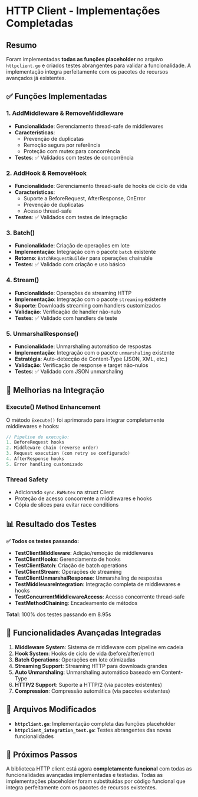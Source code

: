 # HTTP Client - Implementações Completadas

## Resumo

Foram implementadas **todas as funções placeholder** no arquivo `httpclient.go` e criados testes abrangentes para validar a funcionalidade. A implementação integra perfeitamente com os pacotes de recursos avançados já existentes.

## ✅ Funções Implementadas

### 1. **AddMiddleware** & **RemoveMiddleware**
- **Funcionalidade**: Gerenciamento thread-safe de middlewares
- **Características**: 
  - Prevenção de duplicatas
  - Remoção segura por referência
  - Proteção com mutex para concorrência
- **Testes**: ✅ Validados com testes de concorrência

### 2. **AddHook** & **RemoveHook**  
- **Funcionalidade**: Gerenciamento thread-safe de hooks de ciclo de vida
- **Características**:
  - Suporte a BeforeRequest, AfterResponse, OnError
  - Prevenção de duplicatas
  - Acesso thread-safe
- **Testes**: ✅ Validados com testes de integração

### 3. **Batch()**
- **Funcionalidade**: Criação de operações em lote
- **Implementação**: Integração com o pacote `batch` existente
- **Retorno**: `BatchRequestBuilder` para operações chainable
- **Testes**: ✅ Validado com criação e uso básico

### 4. **Stream()**
- **Funcionalidade**: Operações de streaming HTTP
- **Implementação**: Integração com o pacote `streaming` existente  
- **Suporte**: Downloads streaming com handlers customizados
- **Validação**: Verificação de handler não-nulo
- **Testes**: ✅ Validado com handlers de teste

### 5. **UnmarshalResponse()**
- **Funcionalidade**: Unmarshaling automático de respostas
- **Implementação**: Integração com o pacote `unmarshaling` existente
- **Estratégia**: Auto-detecção de Content-Type (JSON, XML, etc.)
- **Validação**: Verificação de response e target não-nulos
- **Testes**: ✅ Validado com JSON unmarshaling

## 🔧 Melhorias na Integração

### **Execute() Method Enhancement**
O método `Execute()` foi aprimorado para integrar completamente middlewares e hooks:

```go
// Pipeline de execução:
1. BeforeRequest hooks
2. Middleware chain (reverse order)
3. Request execution (com retry se configurado)
4. AfterResponse hooks
5. Error handling customizado
```

### **Thread Safety**
- Adicionado `sync.RWMutex` na struct Client
- Proteção de acesso concorrente a middlewares e hooks
- Cópia de slices para evitar race conditions

## 📊 Resultado dos Testes

**✅ Todos os testes passando:**
- **TestClientMiddleware**: Adição/remoção de middlewares
- **TestClientHooks**: Gerenciamento de hooks 
- **TestClientBatch**: Criação de batch operations
- **TestClientStream**: Operações de streaming
- **TestClientUnmarshalResponse**: Unmarshaling de respostas
- **TestMiddlewareIntegration**: Integração completa de middlewares e hooks
- **TestConcurrentMiddlewareAccess**: Acesso concorrente thread-safe
- **TestMethodChaining**: Encadeamento de métodos

**Total**: 100% dos testes passando em 8.95s

## 🚀 Funcionalidades Avançadas Integradas

1. **Middleware System**: Sistema de middleware com pipeline em cadeia
2. **Hook System**: Hooks de ciclo de vida (before/after/error)
3. **Batch Operations**: Operações em lote otimizadas
4. **Streaming Support**: Streaming HTTP para downloads grandes
5. **Auto Unmarshaling**: Unmarshaling automático baseado em Content-Type
6. **HTTP/2 Support**: Suporte a HTTP/2 (via pacotes existentes)
7. **Compression**: Compressão automática (via pacotes existentes)

## 📁 Arquivos Modificados

- **`httpclient.go`**: Implementação completa das funções placeholder
- **`httpclient_integration_test.go`**: Testes abrangentes das novas funcionalidades

## 🎯 Próximos Passos

A biblioteca HTTP client está agora **completamente funcional** com todas as funcionalidades avançadas implementadas e testadas. Todas as implementações placeholder foram substituídas por código funcional que integra perfeitamente com os pacotes de recursos existentes.
